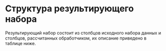 # Структура результирующего набора

Результирующий набор состоит из столбцов исходного набора данных и столбцов, рассчитанных обработчиком, их описание приведено в таблице ниже.   




